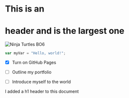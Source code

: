 # This is an <h1> header and is the largest one

![Ninja Turtles BO6](https://imgs.callofduty.com/content/dam/atvi/callofduty/cod-touchui/blog/body/bo6/season-02-reloaded/BO6-S02-RELOADED-ANNOUNCEMENT-004.jpg)

``` javascript
var myVar = "Hello, world!";
```
- [x] Turn on GitHub Pages
- [ ] Outline my portfolio
- [ ] Introduce myself to the world














I added a h1 header to this document
